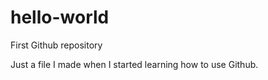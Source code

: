 # hello-world
First Github repository

Just a file I made when I started learning how to use Github.

